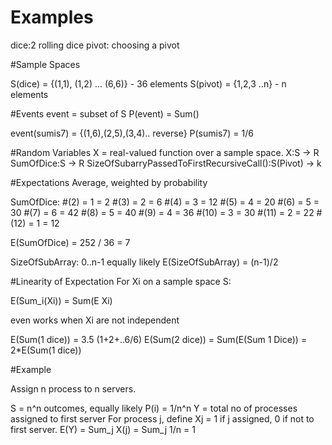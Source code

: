 # Examples
dice:2 rolling dice
pivot: choosing a pivot 

#Sample Spaces

S(dice) = {(1,1), (1,2) ... (6,6)} - 36 elements
S(pivot) = {1,2,3 ..n} - n elements

#Events
event = subset of S
P(event) = Sum()

event(sumis7) = {(1,6),(2,5),(3,4).. reverse} 
P(sumis7) = 1/6

#Random Variables
X = real-valued function over a sample space.
X:S -> R
SumOfDice:S -> R
SizeOfSubarryPassedToFirstRecursiveCall():S(Pivot) -> k

#Expectations
Average, weighted by probability

SumOfDice:
#(2) = 1 = 2
#(3) = 2 = 6
#(4) = 3 = 12
#(5) = 4 = 20
#(6) = 5 = 30
#(7) = 6 = 42
#(8) = 5 = 40
#(9) = 4 = 36
#(10) = 3 = 30
#(11) = 2 = 22
#(12) = 1 = 12

E(SumOfDice) = 252 / 36 = 7

SizeOfSubArray:
0..n-1
equally likely
E(SizeOfSubArray) = (n-1)/2

#Linearity of Expectation
For Xi on a sample space S:

E(Sum_i(Xi)) = Sum(E Xi)

even works when Xi are not independent

E(Sum(1 dice)) = 3.5 (1+2+..6/6)
E(Sum(2 dice)) = Sum(E(Sum 1 Dice)) = 2*E(Sum(1 dice))

#Example

Assign n process to n servers.

S = n^n outcomes, equally likely
P(i) = 1/n^n 
Y = total no of processes assigned to first server
For process j, define Xj = 1 if j assigned, 0 if not to first server.
E(Y)    = Sum_j X(j) 
        = Sum_j 1/n = 1









